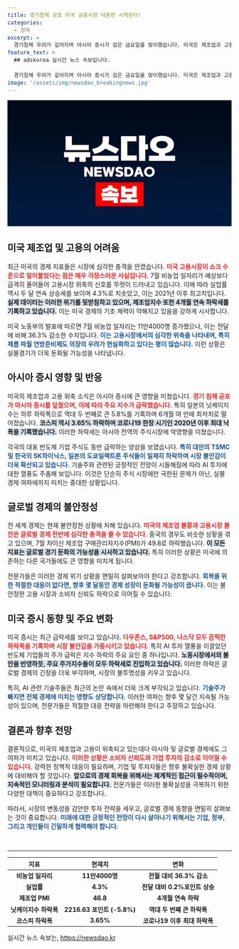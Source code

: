 ```yaml
---
title: 경기침체 공포 미국 금융시장 대혼란 시작된다!
categories:
  - 경제
excerpt: >
  경기침체 우려가 깊어지며 아시아 증시가 검은 금요일을 맞이했습니다. 미국은 제조업과 고용 부진으로 큰 폭락을 겪었고, 한국과 일본 증시도 코로나 이후 최대 하락폭을 기록했습니다. 시장 정세가 심상치 않습니다!
feature_text: >
  ## adskorea 실시간 뉴스 속보입니다.

  경기침체 우려가 깊어지며 아시아 증시가 검은 금요일을 맞이했습니다. 미국은 제조업과 고용 부진으로 큰 폭락을 겪었고, 한국과 일본 증시도 코로나 이후 최대 하락폭을 기록했습니다. 시장 정세가 심상치 않습니다!
image: '/assets/img/newsdao_breakingnews.jpg'
---
```


<p><img src="/assets/img/newsdao_breakingnews.jpg" alt="adskorea 속보" /></p>

<h2 data-ke-size="size26">미국 제조업 및 고용의 어려움</h2>

<p data-ke-size="size16">최근 미국의 경제 지표들은 시장에 심각한 충격을 안겼습니다. <b><span style="color: #ee2323;">미국 고용시장이 쇼크 수준으로 얼어붙었다는 점은 매우 걱정스러운 사실입니다.</span></b> 7월 비농업 일자리가 예상보다 급격히 줄어들어 고용시장 위축의 신호를 뚜렷이 드러내고 있습니다. 이에 따라 실업률 역시 두 달 연속 상승세를 보이며 4.3%로 치솟았고, 이는 2021년 이후 최고치입니다. <b><span style="background-color: #21538527;">실제 데이터는 이러한 위기를 뒷받침하고 있으며, 제조업지수 또한 4개월 연속 하락세를 기록하고 있습니다.</span></b> 이는 미국 경제의 기초 체력이 약해지고 있음을 강하게 시사합니다.</p>

<p data-ke-size="size16">미국 노동부의 발표에 따르면 7월 비농업 일자리는 11만4000명 증가했으나, 이는 전달에 비해 36.3% 감소한 수치입니다. <b><span style="color: #1a5490;">이는 고용시장에서의 심각한 위축을 나타내며, 특히 제롬 파월 연방준비제도 의장의 우려가 현실화하고 있다는 평이 많습니다.</span></b> 이런 상황은 실물경기가 더욱 둔화될 가능성을 나타냅니다. </p>

<h2 data-ke-size="size26">아시아 증시 영향 및 반응</h2>

<p data-ke-size="size16">미국의 제조업과 고용 위축 소식은 아시아 증시에 큰 영향을 미쳤습니다. <b><span style="color: #ee2323;">경기 침체 공포가 아시아 증시를 덮쳤으며, 이에 따라 주요 지수가 급락했습니다.</span></b> 특히 일본의 닛케이지수는 하루 하락폭으로 역대 두 번째로 큰 5.8%를 기록하며 6개월 여 만에 최저치로 떨어졌습니다. <b><span style="background-color: #21538527;">코스피 역시 3.65% 하락하며 코로나19 한창 시기인 2020년 이후 최대 낙폭을 기록했습니다.</span></b> 이러한 하락세는 아시아 전역의 주식시장에 악영향을 미쳤습니다.</p>

<p data-ke-size="size16">각국의 대표 반도체 기업 주식도 동반 급락하는 양상을 보였습니다. <b><span style="color: #1a5490;">특히 대만의 TSMC 및 한국의 SK하이닉스, 일본의 도쿄일렉트론 주식들이 일제히 하락하며 시장 불안감이 더욱 확산되고 있습니다.</span></b> 기술주와 관련된 긍정적인 전망이 시들해짐에 따라 AI 투자에 대한 열풍도 주춤해 보입니다. 이것은 단순히 주식 시장에만 국한된 문제가 아닌, 실물 경제 여파에까지 미치는 중대한 상황입니다.</p>

<h2 data-ke-size="size26">글로벌 경제의 불안정성</h2>

<p data-ke-size="size16">전 세계 경제는 현재 불안정한 상황에 처해 있습니다. <b><span style="color: #ee2323;">미국의 제조업 불황과 고용시장 불안은 글로벌 경제 전반에 심각한 충격을 줄 수 있습니다.</span></b> 중국의 경우도 비슷한 상황을 겪고 있으며, 7월 차이신 제조업 구매관리자지수(PMI)가 49.8로 하락했습니다. <b><span style="background-color: #21538527;">이 모든 지표는 글로벌 경기 둔화의 가능성을 시사하고 있습니다.</span></b> 특히 이러한 상황은 미국에 의존하는 다른 국가들에도 큰 영향을 미치게 됩니다.</p>

<p data-ke-size="size16">전문가들은 이러한 경제 위기 상황을 면밀히 살펴보아야 한다고 강조합니다. <b><span style="color: #1a5490;">회복을 위한 적절한 대응이 없다면, 향후 몇 달동안 경제 성장이 둔화될 가능성이 큽니다.</span></b> 이는 불안정한 고용 시장과 소비자 신뢰도 하락으로 이어질 수 있습니다. </p>

<h2 data-ke-size="size26">미국 증시 동향 및 주요 변화</h2>

<p data-ke-size="size16">미국 증시는 최근 급락세를 보이고 있습니다. <b><span style="color: #ee2323;">다우존스, S&P500, 나스닥 모두 끔찍한 하락폭을 기록하며 시장 불안감을 가중시키고 있습니다.</span></b> 특히 AI 투자 열풍을 이끌었던 반도체 기업들의 주가 급락은 지수 하락의 주요 요인 중 하나입니다. <b><span style="background-color: #21538527;">노동시장에서의 불안을 반영하듯, 주요 주가지수들이 모두 하락세로 진입하고 있습니다.</span></b> 이러한 하락은 글로벌 경제의 긴장을 더욱 부각하며, 시장의 불투명성을 키우고 있습니다.</p>

<p data-ke-size="size16">특히, AI 관련 기술주들은 최근의 논란 속에서 더욱 크게 부각되고 있습니다. <b><span style="color: #1a5490;">기술주가 빠지면 전체 경제에 미치는 영향도 상당합니다.</span></b> 이러한 여파는 향후 몇 달간 지속될 가능성이 있으며, 전문가들은 적절한 대응 전략을 마련해야 한다고 주장하고 있습니다.</p>

<h2 data-ke-size="size26">결론과 향후 전망</h2>

<p data-ke-size="size16">결론적으로, 미국의 제조업과 고용이 위축되고 있는데다 아시아 및 글로벌 경제에도 그 여파가 미치고 있습니다. <b><span style="color: #ee2323;">이러한 상황은 소비자 신뢰도와 기업 투자의 감소로 이어질 수 있습니다.</span></b> 강력한 정책적 대응이 필요하며, 기업 및 투자자들은 향후 불확실한 경제 상황에 대비해야 할 것입니다. <b><span style="background-color: #21538527;">앞으로의 경제 회복을 위해서는 체계적인 접근이 필수적이며, 지속적인 모니터링과 분석이 필요합니다.</span></b> 전문가들은 이러한 불확실성을 극복하기 위한 다양한 대책이 중요하다고 강조합니다.</p>

<p data-ke-size="size16">따라서, 시장의 변동성을 감안한 투자 전략을 세우고, 글로벌 경제 동향을 면밀히 살펴보는 것이 중요합니다. <b><span style="color: #1a5490;">미래에 대한 긍정적인 전망이 다시 살아나기 위해서는 기업, 정부, 그리고 개인들이 긴밀하게 협력해야 합니다.</span></b></p>

<p data-ke-size="size16">&nbsp;</p>

<hr/>

<table style="width: 100%;">
    <thead>
        <tr>
            <th style="text-align: center;">지표</th>
            <th style="text-align: center;">현재치</th>
            <th style="text-align: center;">변화</th>
        </tr>
    </thead>
    <tbody>
        <tr>
            <td style="text-align: center; height: 17px;"><b>비농업 일자리</b></td>
            <td style="text-align: center; height: 17px;"><b>11만4000명</b></td>
            <td style="text-align: center; height: 17px;"><b>전월 대비 36.3% 감소</b></td>
        </tr>
        <tr>
            <td style="text-align: center; height: 17px;"><b>실업률</b></td>
            <td style="text-align: center; height: 17px;"><b>4.3%</b></td>
            <td style="text-align: center; height: 17px;"><b>전달 대비 0.2%포인트 상승</b></td>
        </tr>
        <tr>
            <td style="text-align: center; height: 17px;"><b>제조업 PMI</b></td>
            <td style="text-align: center; height: 17px;"><b>46.8</b></td>
            <td style="text-align: center; height: 17px;"><b>4개월 연속 하락</b></td>
        </tr>
        <tr>
            <td style="text-align: center; height: 17px;"><b>닛케이지수 하락폭</b></td>
            <td style="text-align: center; height: 17px;"><b>2216.63 포인트 (-5.8%)</b></td>
            <td style="text-align: center; height: 17px;"><b>역대 두 번째 큰 하락폭</b></td>
        </tr>
        <tr>
            <td style="text-align: center; height: 17px;"><b>코스피 하락폭</b></td>
            <td style="text-align: center; height: 17px;"><b>3.65%</b></td>
            <td style="text-align: center; height: 17px;"><b>코로나19 이후 최대 하락폭</b></td>
        </tr>
    </tbody>
</table>
실시간 뉴스 속보는, <a href="https://newsdao.kr" rel="dofollow">https://newsdao.kr</a>


